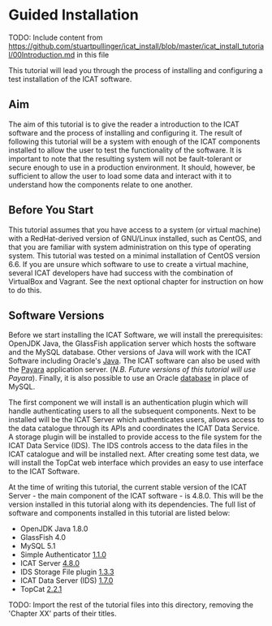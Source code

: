 # Guided Installation

TODO: Include content from https://github.com/stuartpullinger/icat_install/blob/master/icat_install_tutorial/00Introduction.md in this file

This tutorial will lead you through the process of installing and configuring a test installation of the ICAT software.

Aim
---

The aim of this tutorial is to give the reader a introduction to the ICAT software and the process of installing and configuring it. The result of following this tutorial will be a system with enough of the ICAT components installed to allow the user to test the functionality of the software. It is important to note that the resulting system will not be fault-tolerant or secure enough to use in a production environment. It should, however, be sufficient to allow the user to load some data and interact with it to understand how the components relate to one another.

Before You Start
----------------

This tutorial assumes that you have access to a system (or virtual machine) with a RedHat-derived version of GNU/Linux installed, such as CentOS, and that you are familiar with system administration on this type of operating system. This tutorial was tested on a minimal installation of CentOS version 6.6. If you are unsure which software to use to create a virtual machine, several ICAT developers have had success with the combination of VirtualBox and Vagrant. See the next optional chapter for instruction on how to do this.

Software Versions
-----------------

Before we start installing the ICAT Software, we will install the prerequisites: OpenJDK Java, the GlassFish application server which hosts the software and the MySQL database. Other versions of Java will work with the ICAT Software including Oracle's [Java](http://www.oracle.com/technetwork/indexes/downloads/index.html). The ICAT software can also be used with the [Payara](https://www.payara.fish/) application server. (*N.B. Future versions of this tutorial will use Payara*). Finally, it is also possible to use an Oracle [database](https://www.oracle.com/database/index.html) in place of MySQL.

The first component we will install is an authentication plugin which will handle authenticating users to all the subsequent components. Next to be installed will be the ICAT Server which authenticates users, allows access to the data catalogue through its APIs and coordinates the ICAT Data Service. A storage plugin will be installed to provide access to the file system for the ICAT Data Service (IDS). The IDS controls access to the data files in the ICAT catalogue and will be installed next. After creating some test data, we will install the TopCat web interface which provides an easy to use interface to the ICAT Software.

At the time of writing this tutorial, the current stable version of the ICAT Server - the main component of the ICAT software - is 4.8.0. This will be the version installed in this tutorial along with its dependencies. The full list of software and components installed in this tutorial are listed below:

- OpenJDK Java 1.8.0
- GlassFish 4.0
- MySQL 5.1
- Simple Authenticator [1.1.0](https://repo.icatproject.org/site/authn/simple/1.1.0/)
- ICAT Server [4.8.0](https://repo.icatproject.org/site/icat/server/4.8.0/)
- IDS Storage File plugin [1.3.3](https://repo.icatproject.org/site/ids/storage_file/1.3.3/)
- ICAT Data Server (IDS) [1.7.0](https://repo.icatproject.org/site/ids/server/1.7.0/)
- TopCat [2.2.1](https://repo.icatproject.org/site/topcat/2.2.1/)

TODO: Import the rest of the tutorial files into this directory, removing the 'Chapter XX' parts of their titles.
